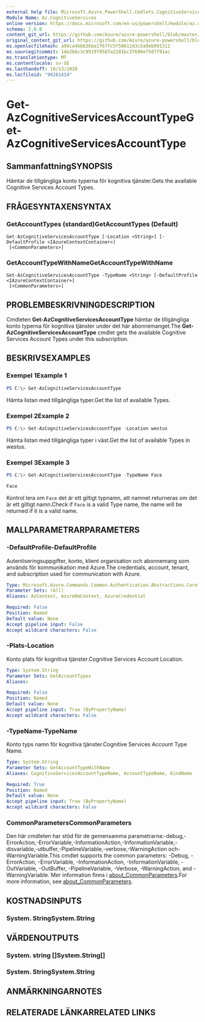 ```yaml
---
external help file: Microsoft.Azure.PowerShell.Cmdlets.CognitiveServices.dll-Help.xml
Module Name: Az.CognitiveServices
online version: https://docs.microsoft.com/en-us/powershell/module/az.cognitiveservices/get-azcognitiveservicesaccounttype
schema: 2.0.0
content_git_url: https://github.com/Azure/azure-powershell/blob/master/src/CognitiveServices/CognitiveServices/help/Get-AzCognitiveServicesAccountType.md
original_content_git_url: https://github.com/Azure/azure-powershell/blob/master/src/CognitiveServices/CognitiveServices/help/Get-AzCognitiveServicesAccountType.md
ms.openlocfilehash: a99ca4bb636ba1767fc5f50611d3c5a9eb991312
ms.sourcegitcommit: 1de2b6c3c99197958fa2101bc37680e7507f91ac
ms.translationtype: MT
ms.contentlocale: sv-SE
ms.lasthandoff: 10/13/2020
ms.locfileid: "94261414"
---
```

# <span data-ttu-id="090c5-101">Get-AzCognitiveServicesAccountType</span><span class="sxs-lookup"><span data-stu-id="090c5-101">Get-AzCognitiveServicesAccountType</span></span>

## <span data-ttu-id="090c5-102">Sammanfattning</span><span class="sxs-lookup"><span data-stu-id="090c5-102">SYNOPSIS</span></span>
<span data-ttu-id="090c5-103">Hämtar de tillgängliga konto typerna för kognitiva tjänster.</span><span class="sxs-lookup"><span data-stu-id="090c5-103">Gets the available Cognitive Services Account Types.</span></span>

## <span data-ttu-id="090c5-104">FRÅGESYNTAXEN</span><span class="sxs-lookup"><span data-stu-id="090c5-104">SYNTAX</span></span>

### <span data-ttu-id="090c5-105">GetAccountTypes (standard)</span><span class="sxs-lookup"><span data-stu-id="090c5-105">GetAccountTypes (Default)</span></span>
```
Get-AzCognitiveServicesAccountType [-Location <String>] [-DefaultProfile <IAzureContextContainer>]
 [<CommonParameters>]
```

### <span data-ttu-id="090c5-106">GetAccountTypeWithName</span><span class="sxs-lookup"><span data-stu-id="090c5-106">GetAccountTypeWithName</span></span>
```
Get-AzCognitiveServicesAccountType -TypeName <String> [-DefaultProfile <IAzureContextContainer>]
 [<CommonParameters>]
```

## <span data-ttu-id="090c5-107">PROBLEMBESKRIVNING</span><span class="sxs-lookup"><span data-stu-id="090c5-107">DESCRIPTION</span></span>
<span data-ttu-id="090c5-108">Cmdleten **Get-AzCognitiveServicesAccountType** hämtar de tillgängliga konto typerna för kognitiva tjänster under det här abonnemanget.</span><span class="sxs-lookup"><span data-stu-id="090c5-108">The **Get-AzCognitiveServicesAccountType** cmdlet gets the available Cognitive Services Account Types under this subscription.</span></span>

## <span data-ttu-id="090c5-109">BESKRIVS</span><span class="sxs-lookup"><span data-stu-id="090c5-109">EXAMPLES</span></span>

### <span data-ttu-id="090c5-110">Exempel 1</span><span class="sxs-lookup"><span data-stu-id="090c5-110">Example 1</span></span>
```powershell
PS C:\> Get-AzCognitiveServicesAccountType
```

<span data-ttu-id="090c5-111">Hämta listan med tillgängliga typer.</span><span class="sxs-lookup"><span data-stu-id="090c5-111">Get the list of available Types.</span></span>

### <span data-ttu-id="090c5-112">Exempel 2</span><span class="sxs-lookup"><span data-stu-id="090c5-112">Example 2</span></span>
```powershell
PS C:\> Get-AzCognitiveServicesAccountType -Location westus
```

<span data-ttu-id="090c5-113">Hämta listan med tillgängliga typer i väst.</span><span class="sxs-lookup"><span data-stu-id="090c5-113">Get the list of available Types in westus.</span></span>

### <span data-ttu-id="090c5-114">Exempel 3</span><span class="sxs-lookup"><span data-stu-id="090c5-114">Example 3</span></span>
```powershell
PS C:\> Get-AzCognitiveServicesAccountType -TypeName Face

Face
```

<span data-ttu-id="090c5-115">Kontrol lera om `Face` det är ett giltigt typnamn, att namnet returneras om det är ett giltigt namn.</span><span class="sxs-lookup"><span data-stu-id="090c5-115">Check if `Face` is a valid Type name, the name will be returned if it is a valid name.</span></span>

## <span data-ttu-id="090c5-116">MALLPARAMETRAR</span><span class="sxs-lookup"><span data-stu-id="090c5-116">PARAMETERS</span></span>

### <span data-ttu-id="090c5-117">-DefaultProfile</span><span class="sxs-lookup"><span data-stu-id="090c5-117">-DefaultProfile</span></span>
<span data-ttu-id="090c5-118">Autentiseringsuppgifter, konto, klient organisation och abonnemang som används för kommunikation med Azure.</span><span class="sxs-lookup"><span data-stu-id="090c5-118">The credentials, account, tenant, and subscription used for communication with Azure.</span></span>

```yaml
Type: Microsoft.Azure.Commands.Common.Authentication.Abstractions.Core.IAzureContextContainer
Parameter Sets: (All)
Aliases: AzContext, AzureRmContext, AzureCredential

Required: False
Position: Named
Default value: None
Accept pipeline input: False
Accept wildcard characters: False
```

### <span data-ttu-id="090c5-119">-Plats</span><span class="sxs-lookup"><span data-stu-id="090c5-119">-Location</span></span>
<span data-ttu-id="090c5-120">Konto plats för kognitiva tjänster.</span><span class="sxs-lookup"><span data-stu-id="090c5-120">Cognitive Services Account Location.</span></span>

```yaml
Type: System.String
Parameter Sets: GetAccountTypes
Aliases:

Required: False
Position: Named
Default value: None
Accept pipeline input: True (ByPropertyName)
Accept wildcard characters: False
```

### <span data-ttu-id="090c5-121">-TypeName</span><span class="sxs-lookup"><span data-stu-id="090c5-121">-TypeName</span></span>
<span data-ttu-id="090c5-122">Konto typs namn för kognitiva tjänster.</span><span class="sxs-lookup"><span data-stu-id="090c5-122">Cognitive Services Account Type Name.</span></span>

```yaml
Type: System.String
Parameter Sets: GetAccountTypeWithName
Aliases: CognitiveServicesAccountTypeName, AccountTypeName, KindName

Required: True
Position: Named
Default value: None
Accept pipeline input: True (ByPropertyName)
Accept wildcard characters: False
```

### <span data-ttu-id="090c5-123">CommonParameters</span><span class="sxs-lookup"><span data-stu-id="090c5-123">CommonParameters</span></span>
<span data-ttu-id="090c5-124">Den här cmdleten har stöd för de gemensamma parametrarna:-debug,-ErrorAction,-ErrorVariable,-InformationAction,-InformationVariable,-disvariable,-utbuffer,-PipelineVariable,-verbose,-WarningAction och-WarningVariable.</span><span class="sxs-lookup"><span data-stu-id="090c5-124">This cmdlet supports the common parameters: -Debug, -ErrorAction, -ErrorVariable, -InformationAction, -InformationVariable, -OutVariable, -OutBuffer, -PipelineVariable, -Verbose, -WarningAction, and -WarningVariable.</span></span> <span data-ttu-id="090c5-125">Mer information finns i [about_CommonParameters](http://go.microsoft.com/fwlink/?LinkID=113216).</span><span class="sxs-lookup"><span data-stu-id="090c5-125">For more information, see [about_CommonParameters](http://go.microsoft.com/fwlink/?LinkID=113216).</span></span>

## <span data-ttu-id="090c5-126">KOSTNADS</span><span class="sxs-lookup"><span data-stu-id="090c5-126">INPUTS</span></span>

### <span data-ttu-id="090c5-127">System. String</span><span class="sxs-lookup"><span data-stu-id="090c5-127">System.String</span></span>

## <span data-ttu-id="090c5-128">VÄRDEN</span><span class="sxs-lookup"><span data-stu-id="090c5-128">OUTPUTS</span></span>

### <span data-ttu-id="090c5-129">System. string []</span><span class="sxs-lookup"><span data-stu-id="090c5-129">System.String[]</span></span>

### <span data-ttu-id="090c5-130">System. String</span><span class="sxs-lookup"><span data-stu-id="090c5-130">System.String</span></span>

## <span data-ttu-id="090c5-131">ANMÄRKNINGAR</span><span class="sxs-lookup"><span data-stu-id="090c5-131">NOTES</span></span>

## <span data-ttu-id="090c5-132">RELATERADE LÄNKAR</span><span class="sxs-lookup"><span data-stu-id="090c5-132">RELATED LINKS</span></span>
